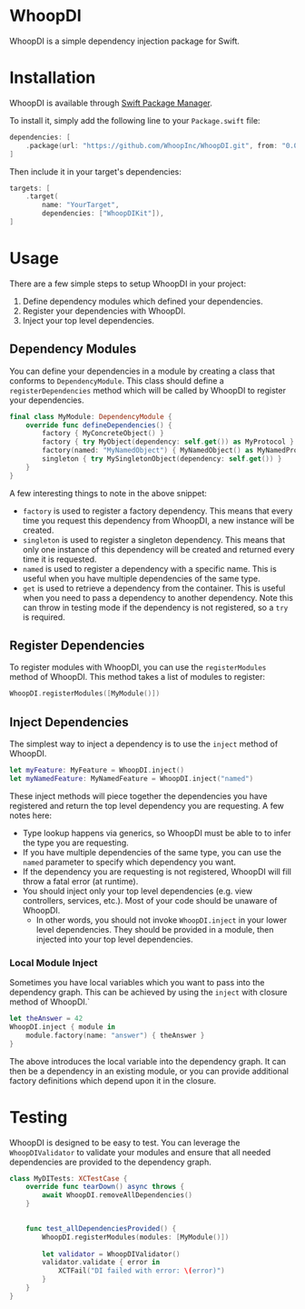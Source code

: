 # WhoopDI

WhoopDI is a simple dependency injection package for Swift.

# Installation

WhoopDI is available through [Swift Package Manager](https://swift.org/package-manager/). 

To install it, simply add the following line to your `Package.swift` file:

```swift
dependencies: [
    .package(url: "https://github.com/WhoopInc/WhoopDI.git", from: "0.0.3.9")
]
```

Then include it in your target's dependencies:

```swift
targets: [
    .target(
        name: "YourTarget",
        dependencies: ["WhoopDIKit"]),
]
```

# Usage

There are a few simple steps to setup WhoopDI in your project:
1. Define dependency modules which defined your dependencies.
2. Register your dependencies with WhoopDI.
3. Inject your top level dependencies.

## Dependency Modules

You can define your dependencies in a module by creating a class that conforms to `DependencyModule`. This class should define a `registerDependencies` method which will be called by WhoopDI to register your dependencies.

```swift
final class MyModule: DependencyModule {
    override func defineDependencies() {
        factory { MyConcreteObject() }
        factory { try MyObject(dependency: self.get()) as MyProtocol }
        factory(named: "MyNamedObject") { MyNamedObject() as MyNamedProtocol }
        singleton { try MySingletonObject(dependency: self.get()) }
    }
}
```

A few interesting things to note in the above snippet:
- `factory` is used to register a factory dependency. This means that every time you request this dependency from WhoopDI, a new instance will be created.
- `singleton` is used to register a singleton dependency. This means that only one instance of this dependency will be created and returned every time it is requested.
- `named` is used to register a dependency with a specific name. This is useful when you have multiple dependencies of the same type.
- `get` is used to retrieve a dependency from the container. This is useful when you need to pass a dependency to another dependency. Note this can throw in testing mode if the dependency is not registered, so a `try` is required.

## Register Dependencies

To register modules with WhoopDI, you can use the `registerModules` method of WhoopDI. This method takes a list of modules to register:

```swift
WhoopDI.registerModules([MyModule()])
```

## Inject Dependencies

The simplest way to inject a dependency is to use the `inject` method of WhoopDI.

```swift
let myFeature: MyFeature = WhoopDI.inject()
let myNamedFeature: MyNamedFeature = WhoopDI.inject("named")
```

These inject methods will piece together the dependencies you have registered and return the top level dependency you are requesting. A few notes here:
- Type lookup happens via generics, so WhoopDI must be able to to infer the type you are requesting.
- If you have multiple dependencies of the same type, you can use the `named` parameter to specify which dependency you want.
- If the dependency you are requesting is not registered, WhoopDI will fill throw a fatal error (at runtime).
- You should inject only your top level dependencies (e.g. view controllers, services, etc.). Most of your code should be unaware of WhoopDI.
    - In other words, you should not invoke `WhoopDI.inject` in your lower level dependencies. They should be provided in a module, then injected into your top level dependencies.

### Local Module Inject

Sometimes you have local variables which you want to pass into the dependency graph. This can be achieved by using the `inject` with closure method of WhoopDI.`

```swift
let theAnswer = 42
WhoopDI.inject { module in
    module.factory(name: "answer") { theAnswer }
}
```

The above introduces the local variable into the dependency graph. It can then be a dependency in an existing module, or you can provide additional factory definitions which depend upon it in the closure.

# Testing

WhoopDI is designed to be easy to test. You can leverage the `WhoopDIValidator` to validate your modules and ensure that all needed dependencies are provided to the dependency graph.

```swift
class MyDITests: XCTestCase {
    override func tearDown() async throws {
        await WhoopDI.removeAllDependencies()
    }
    

    func test_allDependenciesProvided() {
        WhoopDI.registerModules(modules: [MyModule()])
        
        let validator = WhoopDIValidator()
        validator.validate { error in
            XCTFail("DI failed with error: \(error)")
        }
    }
}
```